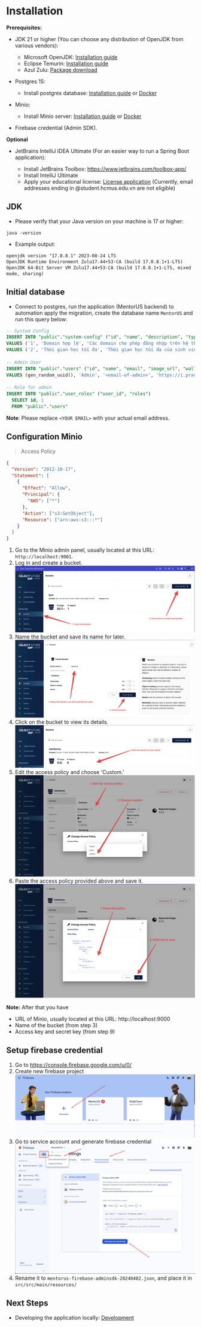 # Installation

**Prerequisites:**

- JDK 21 or higher (You can choose any distribution of OpenJDK from various vendors):

  - Microsoft OpenJDK: [Installation guide](https://learn.microsoft.com/en-us/java/openjdk/install)
  - Eclipse Temurin: [Installation guide](https://adoptium.net/installation/)
  - Azul Zulu: [Package download](https://www.azul.com/downloads/?package=jdk#zulu)

- Postgres 15:

  - Install postgres database: [Installation guide](https://www.postgresql.org/download/) or [Docker](https://hub.docker.com/_/postgres)

- Minio:

  - Install Minio server: [Installation guide](https://min.io/download) or [Docker](https://min.io/docs/minio/container/index.html)

- Firebase credential (Admin SDK).

**Optional**

- JetBrains IntelliJ IDEA Ultimate (For an easier way to run a Spring Boot application):

  - Install JetBrains Toolbox: https://www.jetbrains.com/toolbox-app/
  - Install IntelliJ Ultimate
  - Apply your educational license: [License application](https://www.jetbrains.com/shop/eform/students) (Currently, email addresses ending in @student.hcmus.edu.vn are not eligible)

## JDK

- Please verify that your Java version on your machine is 17 or higher:

```shell
java -version
```

- Example output:

```shell
openjdk version "17.0.8.1" 2023-08-24 LTS
OpenJDK Runtime Environment Zulu17.44+53-CA (build 17.0.8.1+1-LTS)
OpenJDK 64-Bit Server VM Zulu17.44+53-CA (build 17.0.8.1+1-LTS, mixed mode, sharing)
```

## Initial database

- Connect to postgres, run the application (MentorUS backend) to automation apply the migration, create the database name `MentorUS` and run this query below:

```sql
-- System Config
INSERT INTO "public"."system-config" ("id", "name", "description", "type", "key", "value")
VALUES ('1', 'Domain hợp lệ', 'Các domain cho phép đăng nhập trên hệ thống', 'java.util.ArrayList', 'valid_domain', '["fit.hcmus.edu.vn","student.hcmus.edu.vn","fit.gmail.com.vn"]');
VALUES ('2', 'Thời gian học tối đa', 'Thời gian học tối đa của sinh viên', 'java.lang.Integer', 'valid_max_year', '7');

-- Admin User
INSERT INTO "public"."users" ("id", "name", "email", "image_url", "wallpaper", "email_verified", "password", "provider", "provider_id", "status", "phone", "birth_date", "created_date", "training_point", "has_english_cert", "studying_point", "initial_name", "gender", "updated_date")
VALUES (gen_random_uuid(), 'Admin', '<email-of-admin>', 'https://i.pravatar.cc/150?img=3', '', 't', '', 'local', '', 't', '', NULL, current_timestamp, 0, NULL, '0', NULL, 'MALE', current_timestamp);

-- Role for admin
INSERT INTO "public"."user_roles" ("user_id", "roles")
  SELECT id, 1
  FROM "public"."users"
```

**Note**: Please replace `<YOUR EMAIL>` with your actual email address.

## Configuration Minio

> Access Policy

```json
{
  "Version": "2012-10-17",
  "Statement": [
    {
      "Effect": "Allow",
      "Principal": {
        "AWS": ["*"]
      },
      "Action": ["s3:GetObject"],
      "Resource": ["arn:aws:s3:::*"]
    }
  ]
}
```

1. Go to the Minio admin panel, usually located at this URL: `http://localhost:9001`.
2. Log in and create a bucket.
   ![Go to bucket](docs/imgs/install-minio/go-to-bucket.png)
3. Name the bucket and save its name for later.
   ![Name the bucket](docs/imgs/install-minio/name-the-bucket.png)
4. Click on the bucket to view its details.
   ![View detail bucket](docs/imgs/install-minio/view-detail-bucket.png)
5. Edit the access policy and choose 'Custom.'
   ![Edit access policy](docs/imgs/install-minio/edit-poliicy.png)
6. Paste the access policy provided above and save it.
   ![Save policy](docs/imgs/install-minio/save-policy.png)

**Note:** After that you have

- URL of Minio, usually located at this URL: http://localhost:9000
- Name of the bucket (from step 3)
- Access key and secret key (from step 9)

## Setup firebase credential

1. Go to https://console.firebase.google.com/u/0/
2. Create new firebase project
   ![Create firebase project](docs/imgs/install-firebase/create-firebase-project.png)
3. Go to service account and generate firebase credential
   ![Generate adminsdk credential](docs/imgs/install-firebase/generate-adminsdk-credential.png)
4. Rename it to `mentorus-firebase-adminsdk-20240402.json`, and place it in `src/src/main/resources/`

## Next Steps

- Developing the application locally: [Development](docs/Development.md)
